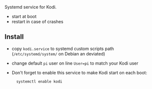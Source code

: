 Systemd service for Kodi.

- start at boot
- restart in case of crashes

## Install

- copy `kodi.service` to systemd custom scripts path (`/etc/systemd/system/` on Debian an deviated)
- change default `pi` user on line `User=pi` to match your Kodi user
- Don't forget to enable this service to make Kodi start on each boot:

        systemctl enable kodi
